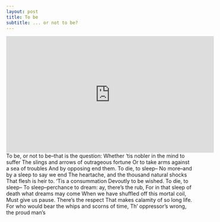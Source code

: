 ```yaml
---
layout: post
title: To be
subtitle: ... or not to be?
---
```


<iframe width="560" height="315" src="https://www.youtube.com/embed/M8AvWkrppsg" frameborder="0" allowfullscreen></iframe>
To be, or not to be–that is the question: Whether ‘tis nobler in the mind to suffer The slings and arrows of outrageous fortune Or to take arms against a sea of troubles And by opposing end them. To die, to sleep– No more–and by a sleep to say we end The heartache, and the thousand natural shocks That flesh is heir to. ‘Tis a consummation Devoutly to be wished. To die, to sleep– To sleep–perchance to dream: ay, there’s the rub, For in that sleep of death what dreams may come When we have shuffled off this mortal coil, Must give us pause. There’s the respect That makes calamity of so long life. For who would bear the whips and scorns of time, Th’ oppressor’s wrong, the proud man’s 
